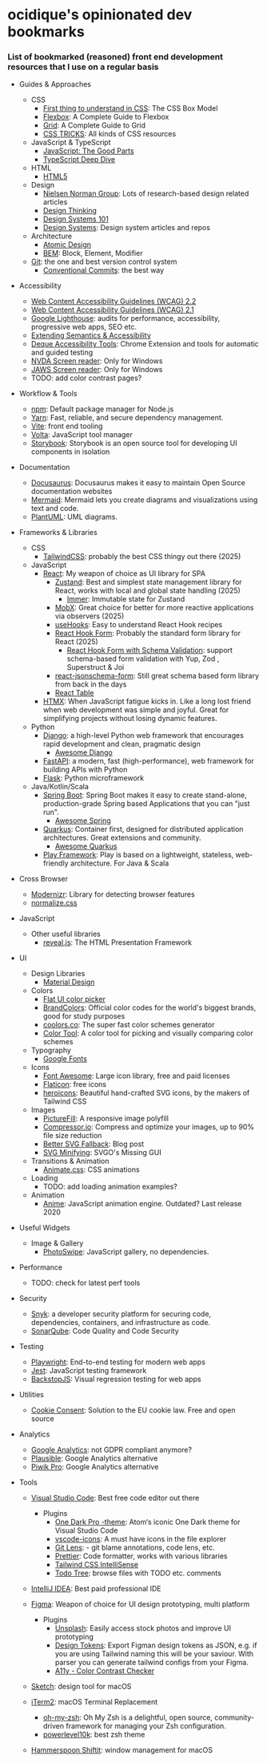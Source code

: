 # ocidique's opinionated dev bookmarks #
### List of bookmarked (reasoned) front end development resources that I use on a regular basis ###

+ Guides & Approaches
  + CSS
    + [First thing to understand in CSS](https://css-tricks.com/the-css-box-model/): The CSS Box Model
    + [Flexbox](https://css-tricks.com/snippets/css/a-guide-to-flexbox/): A Complete Guide to Flexbox
    + [Grid](https://css-tricks.com/snippets/css/complete-guide-grid/): A Complete Guide to Grid
    + [CSS TRICKS](https://css-tricks.com/): All kinds of CSS resources
  + JavaScript & TypeScript
    + [JavaScript: The Good Parts](http://bdcampbell.net/javascript/book/javascript_the_good_parts.pdf)
    + [TypeScript Deep Dive](https://basarat.gitbook.io/typescript/getting-started)
  + HTML
    + [HTML5](https://developer.mozilla.org/en/docs/Web/Guide/HTML/HTML5)
  + Design
    + [Nielsen Norman Group](https://www.nngroup.com/): Lots of research-based design related articles
    + [Design Thinking](https://www.nngroup.com/articles/design-thinking-study-guide/)
    + [Design Systems 101](https://www.nngroup.com/articles/design-systems-101/)
    + [Design Systems](https://www.designsystems.com/): Design system articles and repos
  + Architecture
    + [Atomic Design](http://bradfrost.com/blog/post/atomic-web-design/)
    + [BEM](https://en.bem.info/): Block, Element, Modifier
  + [Git](https://git-scm.com/): the one and best version control system
    + [Conventional Commits](https://www.conventionalcommits.org/en/v1.0.0/): the best way
  
+ Accessibility
  + [Web Content Accessibility Guidelines (WCAG) 2.2](https://www.w3.org/TR/WCAG22/)
  + [Web Content Accessibility Guidelines (WCAG) 2.1](https://www.w3.org/TR/WCAG21/)
  + [Google Lighthouse](https://developer.chrome.com/docs/lighthouse/overview/): audits for performance, accessibility, progressive web apps, SEO etc.
  + [Extending Semantics & Accessibility](http://learn.shayhowe.com/advanced-html-css/semantics-accessibility/)
  + [Deque Accessibility Tools](https://www.deque.com/axe/): Chrome Extension and tools for automatic and guided testing
  + [NVDA Screen reader](https://www.nvaccess.org/download/): Only for Windows
  + [JAWS Screen reader](https://support.freedomscientific.com/Downloads/JAWS): Only for Windows
  + TODO: add color contrast pages?

+ Workflow & Tools 
  + [npm](https://www.npmjs.com/): Default package manager for Node.js
  + [Yarn](https://yarnpkg.com/): Fast, reliable, and secure dependency management.
  + [Vite](https://vitejs.dev/): front end tooling
  + [Volta](https://volta.sh/): JavaScript tool manager
  + [Storybook](https://storybook.js.org/): Storybook is an open source tool for developing UI components in isolation
  
+ Documentation
  + [Docusaurus](https://docusaurus.io/): Docusaurus makes it easy to maintain Open Source documentation websites
  + [Mermaid](https://mermaid-js.github.io/mermaid/): Mermaid lets you create diagrams and visualizations using text and code.
  + [PlantUML](https://plantuml.com/): UML diagrams.

+ Frameworks & Libraries
  + CSS
    + [TailwindCSS](https://tailwindcss.com/): probably the best CSS thingy out there (2025)
  + JavaScript
    + [React](https://facebook.github.io/react/): My weapon of choice as UI library for SPA 
      + [Zustand](https://github.com/pmndrs/zustand): Best and simplest state management library for React, works with local and global state handling (2025)
        + [Immer](https://immerjs.github.io/immer/): Immutable state for Zustand
      + [MobX](https://mobx.js.org/README.html): Great choice for better for more reactive applications via observers (2025)
      + [useHooks](https://usehooks.com/): Easy to understand React Hook recipes
      + [React Hook Form](https://react-hook-form.com/): Probably the standard form library for React (2025)
        + [React Hook Form with Schema Validation](https://react-hook-form.com/get-started#SchemaValidation): support schema-based form validation with Yup, Zod , Superstruct & Joi     
      + [react-jsonschema-form](https://github.com/rjsf-team/react-jsonschema-form): Still great schema based form library from back in the days
      + [React Table](https://github.com/TanStack/table)
    + [HTMX](https://htmx.org/): When JavaScript fatigue kicks in. Like a long lost friend when web development was simple and joyful. Great for simplifying projects without losing dynamic features.
  + Python
    + [Django](https://www.djangoproject.com/): a high-level Python web framework that encourages rapid development and clean, pragmatic design
      + [Awesome Django](https://github.com/wsvincent/awesome-django) 
    + [FastAPI](https://fastapi.tiangolo.com/): a modern, fast (high-performance), web framework for building APIs with Python
    + [Flask](https://flask.palletsprojects.com/): Python microframework 
  + Java/Kotlin/Scala
    + [Spring Boot](https://spring.io/projects/spring-boot): Spring Boot makes it easy to create stand-alone, production-grade Spring based Applications that you can "just run".
      + [Awesome Spring](https://github.com/ThomasVitale/awesome-spring)
    + [Quarkus](https://quarkus.io/): Container first, designed for distributed application architectures. Great extensions and community.
      + [Awesome Quarkus](https://github.com/marcuspaulo/awesome-quarkus)
    + [Play Framework](https://www.playframework.com/): Play is based on a lightweight, stateless, web-friendly architecture. For Java & Scala
    
+ Cross Browser
  + [Modernizr](https://modernizr.com/): Library for detecting browser features
  + [normalize.css](http://nicolasgallagher.com/about-normalize-css/)
  
+ JavaScript
  + Other useful libraries
    + [reveal.js](https://github.com/hakimel/reveal.js): The HTML Presentation Framework
    
+ UI
  + Design Libraries
    + [Material Design](https://material.io/)
  + Colors
    + [Flat UI color picker](http://bootflat.github.io/color-picker.html)
    + [BrandColors](http://brandcolors.net/): Official color codes for the world's biggest brands, good for study purposes
    + [coolors.co](https://coolors.co/): The super fast color schemes generator
    + [Color Tool](https://material.io/color/): A color tool for picking and visually comparing color schemes
  + Typography
    + [Google Fonts](https://fonts.google.com/)  
  + Icons
    + [Font Awesome](https://fontawesome.com/): Large icon library, free and paid licenses
    + [Flaticon](http://www.flaticon.com/): free icons
    + [heroicons](https://heroicons.com/): Beautiful hand-crafted SVG icons, by the makers of Tailwind CSS
  + Images
    + [PictureFill](https://scottjehl.github.io/picturefill/): A responsive image polyfill
    + [Compressor.io](https://compressor.io/): Compress and optimize your images, up to 90% file size reduction
    + [Better SVG Fallback](http://sarasoueidan.com/blog/svg-picture/): Blog post
    + [SVG Minifying](https://jakearchibald.github.io/svgomg/): SVGO's Missing GUI
  + Transitions & Animation
    + [Animate.css](https://animate.style/): CSS animations
  + Loading
    + TODO: add loading animation examples?
  + Animation
    + [Anime](http://animejs.com/): JavaScript animation engine. Outdated? Last release 2020
    
+ Useful Widgets
  + Image & Gallery
    + [PhotoSwipe](http://photoswipe.com/): JavaScript gallery, no dependencies.
    
+ Performance
  + TODO: check for latest perf tools

+ Security
  + [Snyk](https://snyk.io/): a developer security platform for securing code, dependencies, containers, and infrastructure as code.
  + [SonarQube](https://www.sonarqube.org/): Code Quality and Code Security

+ Testing
  + [Playwright](https://playwright.dev/): End-to-end testing for modern web apps
  + [Jest](https://facebook.github.io/jest/): JavaScript testing framework
  + [BackstopJS](https://garris.github.io/BackstopJS/): Visual regression testing for web apps

+ Utilities
  + [Cookie Consent](https://cookieconsent.insites.com/): Solution to the EU cookie law. Free and open source

+ Analytics
  + [Google Analytics](https://analytics.google.com/): not GDPR compliant anymore?  
  + [Plausible](https://plausible.io/): Google Analytics alternative
  + [Piwik Pro](https://piwik.pro/): Google Analytics alternative
  
+ Tools
  + [Visual Studio Code](https://code.visualstudio.com/): Best free code editor out there
    + Plugins
      + [One Dark Pro -theme](https://marketplace.visualstudio.com/items?itemName=zhuangtongfa.Material-theme): Atom‘s iconic One Dark theme for Visual Studio Code
      + [vscode-icons](https://marketplace.visualstudio.com/items?itemName=vscode-icons-team.vscode-icons): A must have icons in the file explorer
      + [Git Lens](https://marketplace.visualstudio.com/items?itemName=eamodio.gitlens): - git blame annotations, code lens, etc.
      + [Prettier](https://marketplace.visualstudio.com/items?itemName=esbenp.prettier-vscode): Code formatter, works with various libraries
      + [Tailwind CSS IntelliSense](https://marketplace.visualstudio.com/items?itemName=bradlc.vscode-tailwindcss)
      + [Todo Tree](https://marketplace.visualstudio.com/items?itemName=Gruntfuggly.todo-tree): browse files with TODO etc. comments
  + [IntelliJ IDEA](https://www.jetbrains.com/idea/): Best paid professional IDE
      
  + [Figma](https://www.figma.com/files/recent): Weapon of choice for UI design prototyping, multi platform
    + Plugins
      + [Unsplash](https://www.figma.com/community/plugin/738454987945972471/Unsplash): Easily access stock photos and improve UI prototyping
      + [Design Tokens](https://www.figma.com/community/plugin/888356646278934516/Design-Tokens): Export Figman design tokens as JSON, e.g. if you are using Tailwind naming this will be your saviour. With parser you can generate tailwind configs from your Figma.
      + [A11y - Color Contrast Checker](https://www.figma.com/community/plugin/733159460536249875/A11y---Color-Contrast-Checker)
  + [Sketch](https://www.sketch.com/): design tool for macOS
  + [iTerm2](https://iterm2.com/): macOS Terminal Replacement
    + [oh-my-zsh](https://ohmyz.sh/): Oh My Zsh is a delightful, open source, community-driven framework for managing your Zsh configuration.
    + [powerlevel10k](https://github.com/romkatv/powerlevel10k): best zsh theme
  + [Hammerspoon Shiftit](https://github.com/peterklijn/hammerspoon-shiftit): window management for macOS
